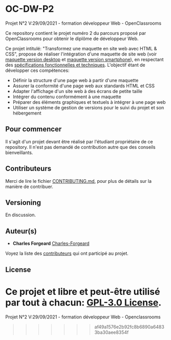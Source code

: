 # OC-DW-P2

Projet N°2 V:29/09/2021 - formation développeur Web - OpenClassrooms

Ce repository contient le projet numéro 2 du parcours proposé par OpenClassrooms pour obtenir le diplôme de développeur Web.

Ce projet intitulé: "Transformez une maquette en site web avec HTML & CSS", propose de réaliser l'intégration d'une maquette de site web (voir [maquette version desktop](https://github.com/Charles-Forgeard/OC-DW-P2/blob/master/Desktop.png) et [maquette version smartphone](https://github.com/Charles-Forgeard/OC-DW-P2/blob/master/iPhone8.png)), en respectant des [spécifications fonctionnelles et techniques](https://github.com/Charles-Forgeard/OC-DW-P2/blob/master/Specifications+techniques+et+fonctionnelles.pdf
).
L'objectif étant de développer ces compétences:
- Définir la structure d'une page web à partir d'une maquette
- Assurer la conformité d'une page web aux standards HTML et CSS
- Adapter l'affichage d'un site web à des écrans de petite taille
- Intégrer du contenu conformément à une maquette
- Préparer des éléments graphiques et textuels à intégrer à une page web
- Utiliser un système de gestion de versions pour le suivi du projet et son hébergement

## Pour commencer

Il s'agit d'un projet devant être réalisé par l'étudiant propriétaire de ce repository. 
Il n'est pas demandé de contribution autre que des conseils bienveillants.

## Contributeurs

Merci de lire le fichier [CONTRIBUTING.md](https://github.com/Charles-Forgeard/OC-DW-P2/blob/master/CONTRIBUTING.md), pour plus de détails sur la manière de contribuer.

## Versioning

En discussion. 

## Auteur(s)

- **Charles Forgeard** [Charles-Forgeard](https://github.com/Charles-Forgeard)

Voyez la liste des [contributeurs](https://github.com/Charles-Forgeard/OC-DW-P2/blob/master/thanksToContributors.md) qui ont participé au projet.

## License

Ce projet et libre et peut-être utilisé par tout à chacun: [GPL-3.0 License](https://github.com/Charles-Forgeard/OC-DW-P2/blob/master/LICENSE).
=======
Projet N°2 V:29/09/2021 - formation développeur Web - Openclassrooms
>>>>>>> af49a1576e2b92fc8b6890a64833ba30aee8354f
